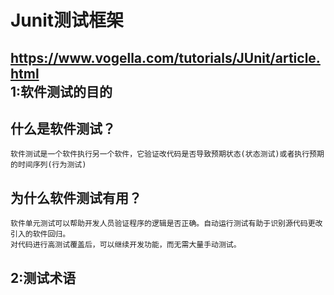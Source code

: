 Junit测试框架
====
https://www.vogella.com/tutorials/JUnit/article.html<br>
1:软件测试的目的
---------------
什么是软件测试？
-------
    软件测试是一个软件执行另一个软件，它验证改代码是否导致预期状态(状态测试)或者执行预期的时间序列(行为测试)
为什么软件测试有用？
-------
    软件单元测试可以帮助开发人员验证程序的逻辑是否正确。自动运行测试有助于识别源代码更改引入的软件回归。
    对代码进行高测试覆盖后，可以继续开发功能，而无需大量手动测试。
2:测试术语
---------------
